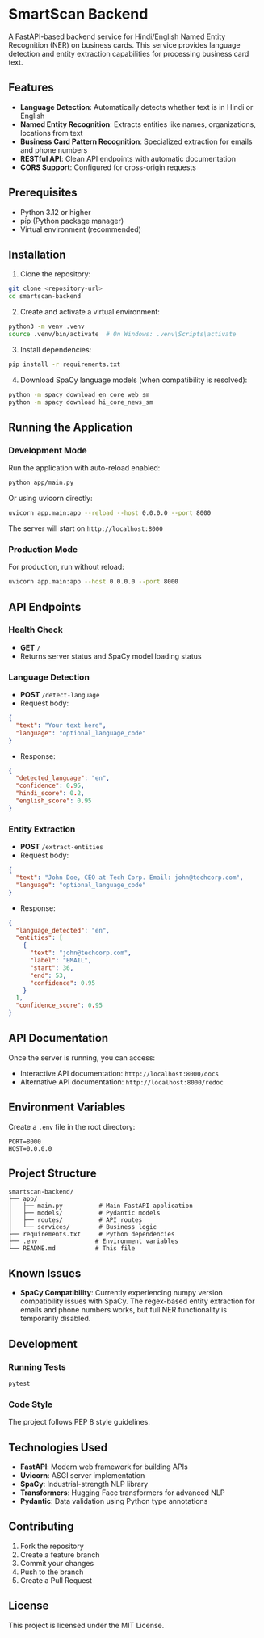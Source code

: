 # SmartScan Backend

A FastAPI-based backend service for Hindi/English Named Entity Recognition (NER) on business cards. This service provides language detection and entity extraction capabilities for processing business card text.

## Features

- **Language Detection**: Automatically detects whether text is in Hindi or English
- **Named Entity Recognition**: Extracts entities like names, organizations, locations from text
- **Business Card Pattern Recognition**: Specialized extraction for emails and phone numbers
- **RESTful API**: Clean API endpoints with automatic documentation
- **CORS Support**: Configured for cross-origin requests

## Prerequisites

- Python 3.12 or higher
- pip (Python package manager)
- Virtual environment (recommended)

## Installation

1. Clone the repository:
```bash
git clone <repository-url>
cd smartscan-backend
```

2. Create and activate a virtual environment:
```bash
python3 -m venv .venv
source .venv/bin/activate  # On Windows: .venv\Scripts\activate
```

3. Install dependencies:
```bash
pip install -r requirements.txt
```

4. Download SpaCy language models (when compatibility is resolved):
```bash
python -m spacy download en_core_web_sm
python -m spacy download hi_core_news_sm
```

## Running the Application

### Development Mode

Run the application with auto-reload enabled:
```bash
python app/main.py
```

Or using uvicorn directly:
```bash
uvicorn app.main:app --reload --host 0.0.0.0 --port 8000
```

The server will start on `http://localhost:8000`

### Production Mode

For production, run without reload:
```bash
uvicorn app.main:app --host 0.0.0.0 --port 8000
```

## API Endpoints

### Health Check
- **GET** `/`
- Returns server status and SpaCy model loading status

### Language Detection
- **POST** `/detect-language`
- Request body:
```json
{
  "text": "Your text here",
  "language": "optional_language_code"
}
```
- Response:
```json
{
  "detected_language": "en",
  "confidence": 0.95,
  "hindi_score": 0.2,
  "english_score": 0.95
}
```

### Entity Extraction
- **POST** `/extract-entities`
- Request body:
```json
{
  "text": "John Doe, CEO at Tech Corp. Email: john@techcorp.com",
  "language": "optional_language_code"
}
```
- Response:
```json
{
  "language_detected": "en",
  "entities": [
    {
      "text": "john@techcorp.com",
      "label": "EMAIL",
      "start": 36,
      "end": 53,
      "confidence": 0.95
    }
  ],
  "confidence_score": 0.95
}
```

## API Documentation

Once the server is running, you can access:
- Interactive API documentation: `http://localhost:8000/docs`
- Alternative API documentation: `http://localhost:8000/redoc`

## Environment Variables

Create a `.env` file in the root directory:
```env
PORT=8000
HOST=0.0.0.0
```

## Project Structure

```
smartscan-backend/
├── app/
│   ├── main.py          # Main FastAPI application
│   ├── models/          # Pydantic models
│   ├── routes/          # API routes
│   └── services/        # Business logic
├── requirements.txt     # Python dependencies
├── .env                # Environment variables
└── README.md           # This file
```

## Known Issues

- **SpaCy Compatibility**: Currently experiencing numpy version compatibility issues with SpaCy. The regex-based entity extraction for emails and phone numbers works, but full NER functionality is temporarily disabled.

## Development

### Running Tests
```bash
pytest
```

### Code Style
The project follows PEP 8 style guidelines.

## Technologies Used

- **FastAPI**: Modern web framework for building APIs
- **Uvicorn**: ASGI server implementation
- **SpaCy**: Industrial-strength NLP library
- **Transformers**: Hugging Face transformers for advanced NLP
- **Pydantic**: Data validation using Python type annotations

## Contributing

1. Fork the repository
2. Create a feature branch
3. Commit your changes
4. Push to the branch
5. Create a Pull Request

## License

This project is licensed under the MIT License.